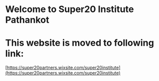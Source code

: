 # Welcome to Super20 Institute Pathankot

# This website is moved to following link:

[https://super20partners.wixsite.com/super20institute](https://super20partners.wixsite.com/super20institute)
